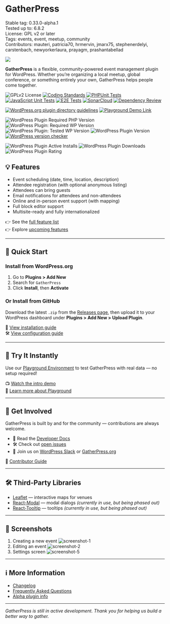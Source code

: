 # GatherPress

Stable tag: 0.33.0-alpha.1  
Tested up to: 6.8.2  
License: GPL v2 or later  
Tags: events, event, meetup, community  
Contributors: mauteri, patricia70, hrmervin, jmarx75, stephenerdelyi, carstenbach, newyorkerlaura, prayagm, prashantabellad

<!-- markdownlint-disable-next-line MD045 -->
![](.wordpress-org/banner-1544x500.jpg)

**GatherPress** is a flexible, community-powered event management plugin for WordPress. Whether you’re organizing a local meetup, global conference, or something entirely your own, GatherPress helps people come together.

![GPLv2 License](https://img.shields.io/github/license/GatherPress/gatherpress) [![Coding Standards](https://github.com/GatherPress/gatherpress/actions/workflows/coding-standards.yml/badge.svg)](https://github.com/GatherPress/gatherpress/actions/workflows/coding-standards.yml) [![PHPUnit Tests](https://github.com/GatherPress/gatherpress/actions/workflows/phpunit-tests.yml/badge.svg)](https://github.com/GatherPress/gatherpress/actions/workflows/phpunit-tests.yml) [![JavaScript Unit Tests](https://github.com/GatherPress/gatherpress/actions/workflows/jest-tests.yml/badge.svg)](https://github.com/GatherPress/gatherpress/actions/workflows/jest-tests.yml) [![E2E Tests](https://github.com/GatherPress/gatherpress/actions/workflows/e2e-tests.yml/badge.svg)](https://github.com/GatherPress/gatherpress/actions/workflows/e2e-tests.yml) [![SonarCloud](https://github.com/GatherPress/gatherpress/actions/workflows/sonarcloud.yml/badge.svg)](https://github.com/GatherPress/gatherpress/actions/workflows/sonarcloud.yml) [![Dependency Review](https://github.com/GatherPress/gatherpress/actions/workflows/dependency-review.yml/badge.svg?event=pull_request)](https://github.com/GatherPress/gatherpress/actions/workflows/dependency-review.yml)

[![WordPress.org plugin directory guidelines](https://github.com/GatherPress/gatherpress/actions/workflows/wordpress-org-plugin-guidelines.yml/badge.svg)](https://github.com/GatherPress/gatherpress/actions/workflows/wordpress-org-plugin-guidelines.yml) [![Playground Demo Link](https://img.shields.io/badge/WordPress_Playground-blue?logo=wordpress&logoColor=%23fff&labelColor=%233858e9&color=%233858e9)](https://playground.wordpress.net/?blueprint-url=https://raw.githubusercontent.com/GatherPress/gatherpress/main/.wordpress-org/blueprints/blueprint.json)

![WordPress Plugin Required PHP Version](https://img.shields.io/wordpress/plugin/required-php/gatherpress) ![WordPress Plugin: Required WP Version](https://img.shields.io/wordpress/plugin/wp-version/gatherpress) ![WordPress Plugin: Tested WP Version](https://img.shields.io/wordpress/plugin/tested/gatherpress) ![WordPress Plugin Version](https://img.shields.io/wordpress/plugin/v/gatherpress) [![WordPress version checker](https://github.com/GatherPress/gatherpress/actions/workflows/wordpress-version-checker.yml/badge.svg)](https://github.com/GatherPress/gatherpress/actions/workflows/wordpress-version-checker.yml)

![WordPress Plugin Active Installs](https://img.shields.io/wordpress/plugin/installs/gatherpress) ![WordPress Plugin Downloads](https://img.shields.io/wordpress/plugin/dt/gatherpress) ![WordPress Plugin Rating](https://img.shields.io/wordpress/plugin/rating/gatherpress)

## 💡 Features

- Event scheduling (date, time, location, description)
- Attendee registration (with optional anonymous listing)
- Attendees can bring guests
- Email notifications for attendees and non-attendees
- Online and in-person event support (with mapping)
- Full block editor support
- Multisite-ready and fully internationalized

👉 See the [full feature list](https://github.com/GatherPress/gatherpress/blob/main/docs/features.md)  
👉 Explore [upcoming features](https://github.com/GatherPress/gatherpress/blob/main/docs/roadmap.md)

---

## 🚀 Quick Start

### Install from WordPress.org

1. Go to **Plugins > Add New**
2. Search for `GatherPress`
3. Click **Install**, then **Activate**

### Or Install from GitHub

Download the latest `.zip` from the [Releases page](https://github.com/GatherPress/gatherpress/releases), then upload it to your WordPress dashboard under **Plugins > Add New > Upload Plugin**.

📖 [View installation guide](https://github.com/GatherPress/gatherpress/blob/main/docs/installation.md)  
🛠️ [View configuration guide](https://github.com/GatherPress/gatherpress/blob/main/docs/configuration.md)

---

## 🧪 Try It Instantly

Use our [Playground Environment](https://playground.wordpress.net/?blueprint-url=https://raw.githubusercontent.com/GatherPress/gatherpress/main/.wordpress-org/blueprints/blueprint.json) to test GatherPress with real data — no setup required!

📺 [Watch the intro demo](https://gatherpress.org/demovideo)  
🧪 [Learn more about Playground](https://github.com/GatherPress/gatherpress/blob/main/docs/playground.md)

---

## 🤝 Get Involved

GatherPress is built by and for the community — contributions are always welcome.

- 🧠 Read the [Developer Docs](https://github.com/GatherPress/gatherpress/tree/develop/docs/developer)
- 🛠️ Check out [open issues](https://github.com/GatherPress/gatherpress/issues)
- 💬 Join us on [WordPress Slack](https://make.wordpress.org/chat/) or [GatherPress.org](https://gatherpress.org/get-involved)

📖 [Contributor Guide](https://github.com/GatherPress/gatherpress/blob/main/docs/contributing.md)

---

## 🛠️ Third-Party Libraries

- [Leaflet](https://leafletjs.com/) — interactive maps for venues
- [React-Modal](https://github.com/reactjs/react-modal) — modal dialogs *(currently in use, but being phased out)*
- [React-Tooltip](https://github.com/wwayne/react-tooltip) — tooltips *(currently in use, but being phased out)*

---

## 📸 Screenshots

1. Creating a new event
   ![screenshot-1](.wordpress-org/screenshot-1.png)
2. Editing an event
   ![screenshot-2](.wordpress-org/screenshot-2.png)
3. Settings screen
   ![screenshot-5](.wordpress-org/screenshot-5.png)

---

## ℹ️ More Information

- [Changelog](https://github.com/GatherPress/gatherpress/releases)
- [Frequently Asked Questions](https://github.com/GatherPress/gatherpress/blob/main/docs/faq.md)
- [Alpha plugin info](https://github.com/GatherPress/gatherpress-alpha)

---

*GatherPress is still in active development. Thank you for helping us build a better way to gather.*
